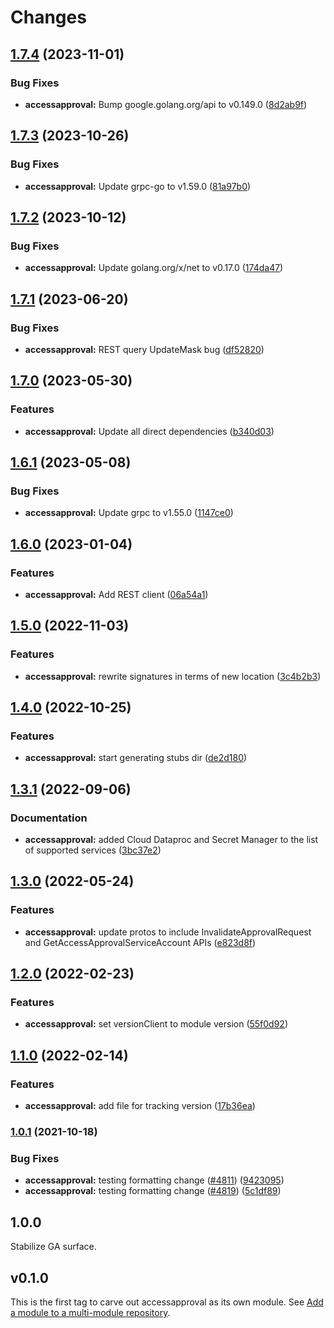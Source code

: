 # Changes

## [1.7.4](https://github.com/googleapis/google-cloud-go/compare/accessapproval/v1.7.3...accessapproval/v1.7.4) (2023-11-01)


### Bug Fixes

* **accessapproval:** Bump google.golang.org/api to v0.149.0 ([8d2ab9f](https://github.com/googleapis/google-cloud-go/commit/8d2ab9f320a86c1c0fab90513fc05861561d0880))

## [1.7.3](https://github.com/googleapis/google-cloud-go/compare/accessapproval/v1.7.2...accessapproval/v1.7.3) (2023-10-26)


### Bug Fixes

* **accessapproval:** Update grpc-go to v1.59.0 ([81a97b0](https://github.com/googleapis/google-cloud-go/commit/81a97b06cb28b25432e4ece595c55a9857e960b7))

## [1.7.2](https://github.com/googleapis/google-cloud-go/compare/accessapproval/v1.7.1...accessapproval/v1.7.2) (2023-10-12)


### Bug Fixes

* **accessapproval:** Update golang.org/x/net to v0.17.0 ([174da47](https://github.com/googleapis/google-cloud-go/commit/174da47254fefb12921bbfc65b7829a453af6f5d))

## [1.7.1](https://github.com/googleapis/google-cloud-go/compare/accessapproval-v1.7.0...accessapproval/v1.7.1) (2023-06-20)


### Bug Fixes

* **accessapproval:** REST query UpdateMask bug ([df52820](https://github.com/googleapis/google-cloud-go/commit/df52820b0e7721954809a8aa8700b93c5662dc9b))

## [1.7.0](https://github.com/googleapis/google-cloud-go/compare/accessapproval/v1.6.1...accessapproval/v1.7.0) (2023-05-30)


### Features

* **accessapproval:** Update all direct dependencies ([b340d03](https://github.com/googleapis/google-cloud-go/commit/b340d030f2b52a4ce48846ce63984b28583abde6))

## [1.6.1](https://github.com/googleapis/google-cloud-go/compare/accessapproval/v1.6.0...accessapproval/v1.6.1) (2023-05-08)


### Bug Fixes

* **accessapproval:** Update grpc to v1.55.0 ([1147ce0](https://github.com/googleapis/google-cloud-go/commit/1147ce02a990276ca4f8ab7a1ab65c14da4450ef))

## [1.6.0](https://github.com/googleapis/google-cloud-go/compare/accessapproval/v1.5.0...accessapproval/v1.6.0) (2023-01-04)


### Features

* **accessapproval:** Add REST client ([06a54a1](https://github.com/googleapis/google-cloud-go/commit/06a54a16a5866cce966547c51e203b9e09a25bc0))

## [1.5.0](https://github.com/googleapis/google-cloud-go/compare/accessapproval/v1.4.0...accessapproval/v1.5.0) (2022-11-03)


### Features

* **accessapproval:** rewrite signatures in terms of new location ([3c4b2b3](https://github.com/googleapis/google-cloud-go/commit/3c4b2b34565795537aac1661e6af2442437e34ad))

## [1.4.0](https://github.com/googleapis/google-cloud-go/compare/accessapproval/v1.3.1...accessapproval/v1.4.0) (2022-10-25)


### Features

* **accessapproval:** start generating stubs dir ([de2d180](https://github.com/googleapis/google-cloud-go/commit/de2d18066dc613b72f6f8db93ca60146dabcfdcc))

## [1.3.1](https://github.com/googleapis/google-cloud-go/compare/accessapproval/v1.3.0...accessapproval/v1.3.1) (2022-09-06)


### Documentation

* **accessapproval:** added Cloud Dataproc and Secret Manager to the list of supported services ([3bc37e2](https://github.com/googleapis/google-cloud-go/commit/3bc37e28626df5f7ec37b00c0c2f0bfb91c30495))

## [1.3.0](https://github.com/googleapis/google-cloud-go/compare/accessapproval/v1.2.0...accessapproval/v1.3.0) (2022-05-24)


### Features

* **accessapproval:** update protos to include InvalidateApprovalRequest and GetAccessApprovalServiceAccount APIs ([e823d8f](https://github.com/googleapis/google-cloud-go/commit/e823d8fdc5daffc92b2ca4f615a3a324d60c0ed4))

## [1.2.0](https://github.com/googleapis/google-cloud-go/compare/accessapproval/v1.1.0...accessapproval/v1.2.0) (2022-02-23)


### Features

* **accessapproval:** set versionClient to module version ([55f0d92](https://github.com/googleapis/google-cloud-go/commit/55f0d92bf112f14b024b4ab0076c9875a17423c9))

## [1.1.0](https://github.com/googleapis/google-cloud-go/compare/accessapproval/v1.0.1...accessapproval/v1.1.0) (2022-02-14)


### Features

* **accessapproval:** add file for tracking version ([17b36ea](https://github.com/googleapis/google-cloud-go/commit/17b36ead42a96b1a01105122074e65164357519e))

### [1.0.1](https://www.github.com/googleapis/google-cloud-go/compare/accessapproval/v1.0.0...accessapproval/v1.0.1) (2021-10-18)


### Bug Fixes

* **accessapproval:** testing formatting change ([#4811](https://www.github.com/googleapis/google-cloud-go/issues/4811)) ([9423095](https://www.github.com/googleapis/google-cloud-go/commit/942309522c7d12463bfe9d30fddbea5c8dcf0aec))
* **accessapproval:** testing formatting change ([#4819](https://www.github.com/googleapis/google-cloud-go/issues/4819)) ([5c1df89](https://www.github.com/googleapis/google-cloud-go/commit/5c1df8940048dbee7cac2d238892818993776bfe))

## 1.0.0

Stabilize GA surface.

## v0.1.0

This is the first tag to carve out accessapproval as its own module. See
[Add a module to a multi-module repository](https://github.com/golang/go/wiki/Modules#is-it-possible-to-add-a-module-to-a-multi-module-repository).

